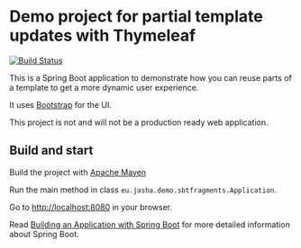 # Demo project for partial template updates with Thymeleaf

[![Build Status](https://github.com/jashaj/spring-boot-thymeleaf-fragments/workflows/Java%20CI/badge.svg)](https://github.com/jashaj/spring-boot-thymeleaf-fragments/actions)

This is a Spring Boot application to demonstrate how you can reuse parts of a template to get a more dynamic user experience. 

It uses [Bootstrap](https://getbootstrap.com/) for the UI.

This project is not and will not be a production ready web application.

## Build and start

Build the project with [Apache Maven](https://maven.apache.org)

Run the main method in class `eu.jasha.demo.sbtfragments.Application`.

Go to [http://localhost:8080](http://localhost:8080) in your browser.

Read [Building an Application with Spring Boot](https://spring.io/guides/gs/spring-boot/) for more detailed information about Spring Boot.